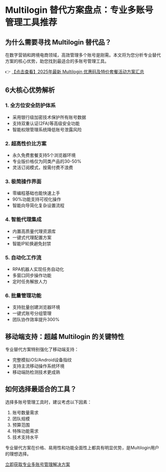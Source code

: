 # Multilogin 替代方案盘点：专业多账号管理工具推荐

## 为什么需要寻找 Multilogin 替代品？

在数字营销和跨境电商领域，高效管理多个账号是刚需。本文将为您分析专业替代方案的核心优势，助您找到最适合的多账号管理工具。

👉 [【点击查看】2025年最新 Multilogin 优惠码及特价套餐活动方案汇总](https://bit.ly/multIlogin)

## 6大核心优势解析

### 1. 全方位安全防护体系
- 采用银行级加密技术保护所有账号数据
- 支持双重认证(2FA)等高级安全功能
- 智能权限管理系统降低账号泄露风险

### 2. 超高性价比方案
- 永久免费套餐支持5个浏览器环境
- 专业版价格仅为同类产品的30-50%
- 灵活订阅模式，按需付费不浪费

### 3. 极简操作界面
- 零编程基础也能快速上手
- 90%功能支持可视化操作
- 智能向导简化复杂设置流程

### 4. 智能代理集成
- 内置高质量代理资源库
- 一键式代理配置方案
- 智能IP轮换避免封禁

### 5. 自动化工作流
- RPA机器人实现任务自动化
- 多窗口同步操作功能
- 定时任务解放人力

### 6. 批量管理功能
- 支持批量创建浏览器环境
- 一键式账号分组管理
- 团队协作效率提升300%

## 移动端支持：超越 Multilogin 的关键特性

专业替代方案特别强化了移动端支持：
- 完整模拟iOS/Android设备指纹
- 支持主流移动操作系统环境
- 移动端防检测技术更成熟

## 如何选择最适合的工具？

选择多账号管理工具时，建议考虑以下因素：
1. 账号数量需求
2. 团队规模
3. 预算范围
4. 特殊功能需求
5. 技术支持水平

专业替代方案在价格、易用性和功能全面性上都具有明显优势，是Multilogin用户的理想选择。

[立即获取专业多账号管理解决方案](https://bit.ly/multIlogin)